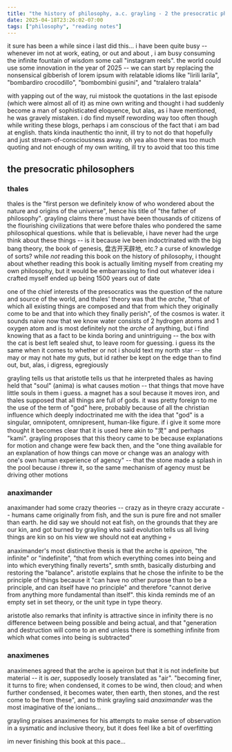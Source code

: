 ```yaml
---
title: "the history of philosophy, a.c. grayling - 2 the presocratic philosophers: thales, anaximander, anaximenes"
date: 2025-04-18T23:26:02-07:00
tags: ["philosophy", "reading notes"]
---
```


it sure has been a while since i last did this... i have been quite busy -- whenever im not at work, eating, or out and about , i am busy consuming the infinite fountain of wisdom some call "instagram reels". the world could use some innovation in the year of 2025 -- we can start by replacing the nonsensical gibberish of lorem ipsum with relatable idioms like "lirili larila", "bombardiro crocodillo", "bombombini gusini", and "tralalero tralala"

with yapping out of the way, rui mistook the quotations in the last episode (which were almost all of it) as mine own writing and thought i had suddenly become a man of sophisticated eloquence, but alas, as i have mentioned, he was gravely mistaken. i do find myself rewording way too often though while writing these blogs, perhaps i am conscious of the fact that i am bad at english. thats kinda inauthentic tho innit, ill try to not do that hopefully and just stream-of-consciousness away. oh yea also there was too much quoting and not enough of my own writing, ill try to avoid that too this time

## the presocratic philosophers

### thales
thales is the "first person we definitely know of who wondered about the nature and origins of the universe", hence his title of "the father of philosophy". grayling claims there must have been thousands of citizens of the flourishing civilizations that were before thales who pondered the same philosophical questions. while that is believable, i have never had the urge think about these things -- is it because ive been indoctrinated with the big bang theory, the book of genesis, 盘古开天辟地, etc.? a curse of knowledge of sorts? while *not* reading this book on the history of philosophy, i thought about whether reading this book is actually limiting myself from creating my own philosophy, but it would be embarrassing to find out whatever idea i crafted myself ended up being 1500 years out of date

one of the chief interests of the presocratics was the question of the nature and source of the world, and thales' theory was that the *arche*, "that of which all existing things are composed and that from which they originally come to be and that into which they finally perish", of the cosmos is water. it sounds naive now that we know water consists of 2 hydrogen atoms and 1 oxygen atom and is most definitely not the *arche* of anything, but i find knowing that as a fact to be kinda boring and unintriguing -- the box with the cat is best left sealed shut, to leave room for guessing. i guess its the same when it comes to whether or not i should text my north star -- she may or may not hate my guts, but id rather be kept on the edge than to find out, but, alas, i digress, egregiously

grayling tells us that aristotle tells us that he interpreted thales as having held that "soul" (anima) is what causes motion -- that things that move have little souls in them i guess. a magnet has a soul because it moves iron, and thales supposed that all things are full of gods. it was pretty foreign to me the use of the term of "god" here, probably because of all the christian influence which deeply indoctrinated me with the idea that "god" is a singular, omnipotent, omnipresent, human-like figure. if i give it some more thought it becomes clear that it is used here akin to "灵" and perhaps "kami". grayling proposes that this theory came to be because explanations for motion and change were few back then, and the "one thing available for an explanation of how things can move or change was an analogy with one's own human experience of agency" -- that the stone made a splash in the pool because *i* threw it, so the same mechanism of agency must be driving other motions

### anaximander
anaximander had some crazy theories -- crazy as in theyre crazy accurate -- humans came originally from fish, and the sun is pure fire and not smaller than earth. he did say we should not eat fish, on the grounds that they are our kin, and got burned by grayling who said evolution tells us all living things are kin so on his view we should not eat anything 💀

anaximander's most distinctive thesis is that the arche is *apeiron*, "the infinite" or "indefinite", "that from which everything comes into being and into which everything finally reverts", smth smth, basically disturbing and restoring the "balance". aristotle explains that he chose the infinite to be the principle of things because it "can have no other purpose than to be a principle, and can itself have no principle" and therefore "cannot derive from anything more fundamental than itself". this kinda reminds me of an empty set in set theory, or the unit type in type theory.

aristotle also remarks that infinity is attractive since in infinity there is no difference between being possible and being actual, and that "generation and destruction will come to an end unless there is something infinite from which what comes into being is subtracted"

### anaximenes
anaximenes agreed that the arche is apeiron but that it is not indefinite but material -- it is *aer*, supposedly loosely translated as "air". "becoming finer, it turns to fire; when condensed, it comes to be wind, then cloud; and when further condensed, it becomes water, then earth, then stones, and the rest come to be from these", and to think grayling said *anaximander* was the most imaginative of the ionians...

grayling praises anaximenes for his attempts to make sense of observation in a sysmatic and inclusive theory, but it does feel like a bit of overfitting

im never finishing this book at this pace...
